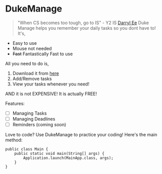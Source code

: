# DukeManage
>"When CS becomes too tough, go to IS" - Y2 IS [Darryl Ee](/images/img.png)
Duke Manage helps you remember your daily tasks so you dont have to! It's,
- Easy to use
- Mouse not needed
- ~~Fast~~ Fantastically Fast to use

All you need to do is,

1. Download it from [here](https://github.com/dr-arrgghh/ip/releases)
2. Add/Remove tasks
3. View your tasks whenever you need!

AND it is not EXPENSIVE! It is actually FREE!

Features:
- [ ] Managing Tasks
- [ ] Managing Deadlines
- [ ] Reminders (coming soon)

Love to code? Use DukeManage to practice your coding! Here's the main method: 
```
public class Main {
    public static void main(String[] args) {
        Application.launch(MainApp.class, args);
    }
}
```


